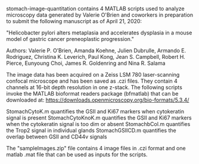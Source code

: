 stomach-image-quantitation contains 4 MATLAB scripts used to analyze microscopy data generated by Valerie O'Brien and coworkers in preparation to submit the following manuscript as of April 21, 2020:

"Helicobacter pylori alters metaplasia and accelerates dysplasia in a mouse model of gastric cancer preneoplastic progression."

Authors: Valerie P. O’Brien, Amanda Koehne, Julien Dubrulle, Armando E. Rodriguez, Christina K. Leverich, Paul Kong, Jean S. Campbell, Robert H. Pierce, Eunyoung Choi, James R. Goldenring and Nina R. Salama

The image data has been acquired on a Zeiss LSM 780 laser-scanning confocal microscope and has been saved as .czi files. They contain 4 channels at 16-bit depth resolution in one z-stack. 
The following scripts invoke the MATLAB bioformat readers package (bfmatlab) that can be downloaded at:
https://downloads.openmicroscopy.org/bio-formats/5.3.4/

StomachCytoK.m quantifies the GSII and Ki67 markers when cytokeratin signal is present
StomachCytoKnoK.m quantifies the GSII and Ki67 markers when the cytokeratin signal is too dim or absent
StomachbCol.m quantifies the Trop2 signal in individual glands
StomachGSIICD.m quantifies the overlap between GSII and CD44v signals

The "sampleImages.zip" file contains 4 image files in .czi format and one matlab .mat file that can be used as inputs for the scripts.
